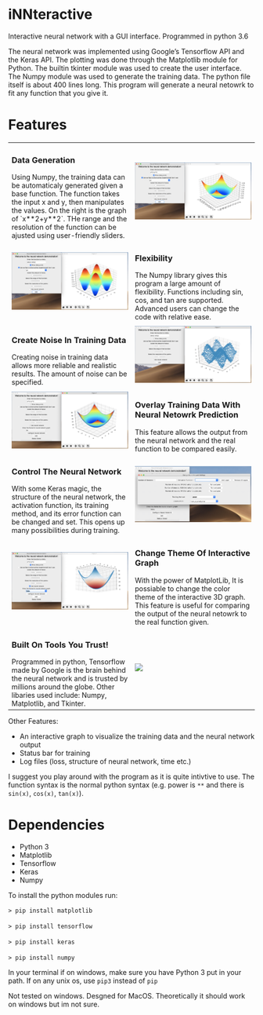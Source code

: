 # iNNteractive
Interactive neural network with a GUI interface. Programmed in python 3.6

The neural network was implemented using Google’s Tensorflow API and the Keras API. The plotting was done through the Matplotlib module for Python. The builtin tkinter module was used to create the user interface. The Numpy module was used to generate the training data. The python file itself is about 400 lines long. This program will generate a neural netowrk to fit any function that you give it.

# Features
<table>
  <tr>
    <td width="50%" valign="top">
<h3>Data Generation</h3>
Using Numpy, the training data can be automaticaly generated given a base function. The function takes the input x and y, then manipulates the values. On the right is the graph of `x**2+y**2`. THe range and the resolution of the function can be ajusted using user-friendly sliders.
    </td>
    <td>
      <img src="images/screenshot3.png">
    </td>
  </tr>
  <tr>
    <td width="50%">
      <img src="images/screenshot4.png">
    </td>
    <td valign="top">
<h3>Flexibility</h3>
The Numpy library gives this program a large amount of flexibility. Functions including sin, cos, and tan are supported. Advanced users can change the code with relative ease.
    </td>
  </tr>
<tr>
    <td width="50%" valign="top">
<h3>Create Noise In Training Data</h3>
Creating noise in training data allows more reliable and realistic results. The amount of noise can be specified.
    </td>
    <td>
      <img src="images/screenshot5.png">
    </td>
  </tr>
  <tr>
    <td width="50%">
      <img src="images/screenshot6.png">
    </td>
    <td valign="top">
<h3>Overlay Training Data With Neural Netowrk Prediction</h3>
This feature allows the output from the neural network and the real function to be compared easily.
    </td>
  </tr>

<tr>
    <td width="50%" valign="top">
<h3>Control The Neural Network</h3>
With some Keras magic, the structure of the neural network, the activation function, its training method, and its error function can be changed and set. This opens up many possibilities during training.
    </td>
    <td>
      <img src="images/screenshot2.png">
    </td>
  </tr>
  <tr>
    <td width="50%">
      <img src="images/screenshot1.png">
    </td>
    <td valign="top">
<h3>Change Theme Of Interactive Graph</h3>
With the power of MatplotLib, It is possiable to change the color theme of the interactive 3D graph. This feature is useful for comparing the output of the neural netowrk to the real function given.
    </td>
  </tr>
  <tr>
    <td width="50%" valign="top">
<h3>Built On Tools You Trust!</h3>
Programmed in python, Tensorflow made by Google is the brain behind the neural network and is trusted by millions around the globe. Other libaries used include: Numpy, Matplotlib, and Tkinter.
    </td>
    <td>
      <img src="https://www.tensorflow.org/images/tf_logo_social.png">
    </td>
  </tr>
</table>


Other Features:
* An interactive graph to visualize the training data and the neural network output
* Status bar for training
* Log files (loss, structure of neural network, time etc.)


I suggest you play around with the program as it is quite intivtive to use. The function syntax is the normal python syntax (e.g. power is `**` and there is `sin(x)`, `cos(x)`, `tan(x)`).

# Dependencies
* Python 3
* Matplotlib
* Tensorflow
* Keras
* Numpy

To install the python modules run:

```
> pip install matplotlib

> pip install tensorflow

> pip install keras

> pip install numpy
```

In your terminal if on windows, make sure you have Python 3 put in your path. If on any unix os, use `pip3` instead of `pip`

Not tested on windows. Desgned for MacOS. Theoretically it should work on windows but im not sure.

